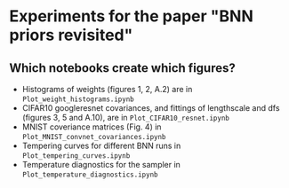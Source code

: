 # Experiments for the paper "BNN priors revisited"

## Which notebooks create which figures?

- Histograms of weights (figures 1, 2, A.2) are in `Plot_weight_histograms.ipynb`
- CIFAR10 googleresnet covariances, and fittings of lengthscale and dfs (figures 3, 5 and A.10), are in `Plot_CIFAR10_resnet.ipynb`
- MNIST coveriance matrices (Fig. 4) in `Plot_MNIST_convnet_covariances.ipynb`
- Tempering curves for different BNN runs in `Plot_tempering_curves.ipynb`
- Temperature diagnostics for the sampler in `Plot_temperature_diagnostics.ipynb`
